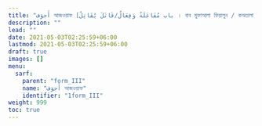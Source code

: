 ```yaml
---
title: "أَجوَف আজওয়াফ [باب مُفَاعَلَةٌ وَفِعَالٌ/قَاتَلَ يُقَاتِلُ । বাব মুফাআলা ফিয়ালুন / কঅতালা ইউকঅতিলু । ফর্ম III]"
description: ""
lead: ""
date: 2021-05-03T02:25:59+06:00
lastmod: 2021-05-03T02:25:59+06:00
draft: true
images: []
menu: 
  sarf:
    parent: "form_III"
    name: "أَجوَف আজওয়াফ"
    identifier: "1form_III"
weight: 999
toc: true
---
```



